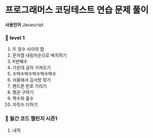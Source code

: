 # 프로그래머스 코딩테스트 연습 문제 풀이

**사용언어** Javascript

### 🧩 level 1
1. 두 정수 사이의 합
2. 문자열 내림차순으로 배치하기
3. K번째수
4. 가운데 글자 가져오기
5. 수박수박수박수박수박수
6. 서울에서 김서방 찾기
7. 핸드폰 번호 가리기
8. 평균 구하기
9. 짝수와 홀수
10. 자릿수 더하기

### 🧩 월간 코드 챌린지 시즌1
1. 내적
